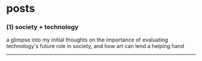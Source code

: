 # posts

### (1) society + technology

a glimpse into my initial thoughts on the importance of evaluating technology's future role in society, and how art can lend a helping hand
___
